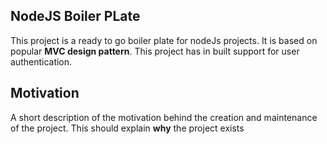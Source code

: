 ## NodeJS Boiler PLate

This project is a ready to go boiler plate for nodeJs projects. It is based on popular **MVC design pattern**. This project has in built support for user authentication.

## Motivation

A short description of the motivation behind the creation and maintenance of the project. This should explain **why** the project exists
